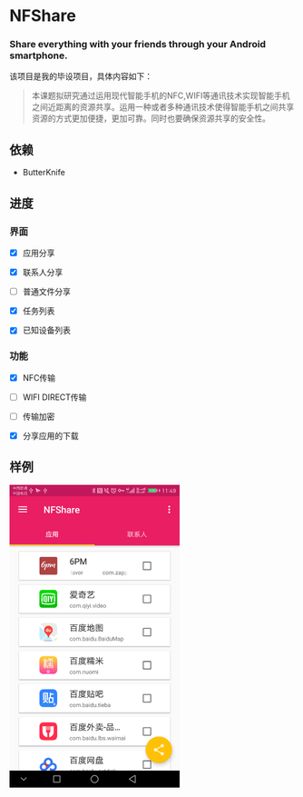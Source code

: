 # NFShare
### Share everything with your friends through your Android smartphone.
该项目是我的毕设项目，具体内容如下：
> 本课题拟研究通过运用现代智能手机的NFC,WIFI等通讯技术实现智能手机之间近距离的资源共享。运用一种或者多种通讯技术使得智能手机之间共享资源的方式更加便捷，更加可靠。同时也要确保资源共享的安全性。

## 依赖
- ButterKnife

## 进度

### 界面
- [x] 应用分享
- [x] 联系人分享
- [ ] 普通文件分享
- [x] 任务列表
- [x] 已知设备列表


### 功能
- [x] NFC传输
- [ ] WIFI DIRECT传输
- [ ] 传输加密
- [x] 分享应用的下载


## 样例
<img src="https://github.com/clverpanda/NFShare/blob/master/sample/sample_app_share.png" width = "300" alt="图片名称" align=center />
